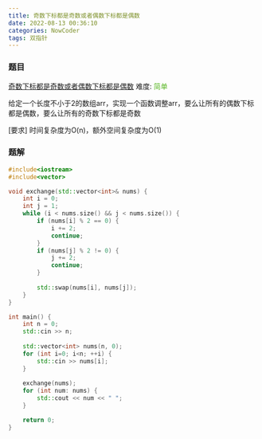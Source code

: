 ```yaml
---
title: 奇数下标都是奇数或者偶数下标都是偶数
date: 2022-08-13 00:36:10
categories: NowCoder
tags: 双指针
---
```


### 题目
[奇数下标都是奇数或者偶数下标都是偶数](https://www.nowcoder.com/questionTerminal/335823db14b945ab95241a74cfcf1ae7)
难度: <span style="color: rgba(90, 183, 38, 1);">简单</span>

给定一个长度不小于2的数组arr，实现一个函数调整arr，要么让所有的偶数下标都是偶数，要么让所有的奇数下标都是奇数
<!-- more -->
[要求]
时间复杂度为O(n)，额外空间复杂度为O(1)

### 题解

``` cpp
#include<iostream>
#include<vector>

void exchange(std::vector<int>& nums) {
    int i = 0;
    int j = 1;
    while (i < nums.size() && j < nums.size()) {
        if (nums[i] % 2 == 0) {
            i += 2;
            continue;
        }
        if (nums[j] % 2 != 0) {
            j += 2;
            continue;
        }
        
        std::swap(nums[i], nums[j]);
    }
}

int main() {
    int n = 0;
    std::cin >> n;
    
    std::vector<int> nums(n, 0);
    for (int i=0; i<n; ++i) {
        std::cin >> nums[i];
    }
    
    exchange(nums);
    for (int num: nums) {
        std::cout << num << " ";
    }

    return 0;
}
```

